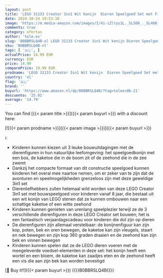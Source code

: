 ```yaml
---
layout: post
title: 'LEGO 31133 Creator 3in1 Wit konijn  Dieren Speelgoed Set met Figuren van een Konijntje  Zeehond en Kaketoe  Stenen Constructie Speelgoed voor Kinderen vanaf 8 Jaar'
date: 2024-10-24 19:53:18
image: 'https://m.media-amazon.com/images/I/41-iZltys1L._SL500_._SL400_.jpg'
comments: true
category: ofertas
author: 'tole.es'
slug: 'B0BBRSLQ4B-nl LEGO 31133 Creator 3in1 Wit konijn Dieren Speelgoed Set...'
sku: 'B0BBRSLQ4B-nl'
tags: [ '🇳🇱', ]
actualPrice: 14.99 EUR
currency: EUR
price: 14.99
comparePrice: 19.99 EUR
prodname: 'LEGO 31133 Creator 3in1 Wit konijn  Dieren Speelgoed Set met Figuren van een Konijntje  Zeehond en Kaketoe  Stenen Constructie Speelgoed voor Kinderen vanaf 8 Jaar'
country: 'nl'
flag: '🇳🇱'
brand: ''
buyurl: 'https://www.amazon.nl/dp/B0BBRSLQ4B/?tag=tolees0b-21'
descuento: '25.01'
average: '14.79'
---
```


You can find [{{< param title >}}]({{< param buyurl >}}) with a discount here:

[![{{< param prodname >}}]({{< param image >}})]({{< param buyurl >}})

ℹ️:

- Kinderen kunnen kiezen uit 3 leuke bouwuitdagingen met de dierenfiguren in hun natuurlijke leefomgeving: het speelgoedkonijn met een bos, de kaketoe die in de boom zit of de zeehond die in de zee zwemt
- Dankzij het compacte formaat van dit constructie speelgoed kunnen kinderen het overal mee naartoe nemen, om er zeker van te zijn dat de avonturen en speelmogelijkheden grenzeloos zijn met deze geweldige 3in1 set
- Dierenliefhebbers zullen helemaal wild worden van deze LEGO Creator 3in1 set met bouwspeelgoed voor kinderen vanaf 8 jaar, die bestaat uit een wit konijn van LEGO stenen dat ze kunnen ombouwen naar een schattige kaketoe of een witte zeehond
- Kinderen kunnen genieten van urenlang speelplezier terwijl ze de 3 verschillende dierenfiguren in deze LEGO Creator set bouwen; het is een fantastisch verjaardagscadeau voor kinderen die dol zijn op dieren
- De dierenfiguren zijn allemaal verstelbaar: de konijnenfiguur kan zijn kop, poten, bek en oren bewegen, de kaketoe kan zijn vleugels, staart en nek bewegen en zijn kop 360 graden draaien en de zeehond kan zijn bek en vinnen bewegen
- Kinderen kunnen spelen dat ze de LEGO dieren voeren met de meegeleverde voedsel-elementen in deze set: het konijn heeft een wortel en een bloem, de kaketoe kan zaadjes eten en de zeehond heeft een vis die aan zijn bek kan worden bevestigd

[🛒 Buy it!!]({{< param buyurl >}})
{{<world>}}B0BBRSLQ4B{{</world>}}
